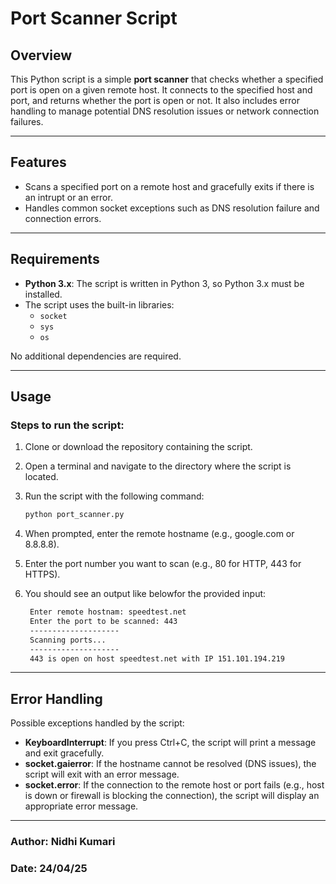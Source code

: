# Port Scanner Script

## Overview

This Python script is a simple **port scanner** that checks whether a specified port is open on a given remote host. It connects to the specified host and port, and returns whether the port is open or not. It also includes error handling to manage potential DNS resolution issues or network connection failures.

---

## Features

- Scans a specified port on a remote host and gracefully exits if there is an intrupt or an error.
- Handles common socket exceptions such as DNS resolution failure and connection errors.

---

## Requirements

- **Python 3.x**: The script is written in Python 3, so Python 3.x must be installed.
- The script uses the built-in libraries:
  - `socket`
  - `sys`
  - `os`

No additional dependencies are required.

---

## Usage

### Steps to run the script:

1. Clone or download the repository containing the script.
2. Open a terminal and navigate to the directory where the script is located.
3. Run the script with the following command:

   ```bash
   python port_scanner.py

4. When prompted, enter the remote hostname (e.g., google.com or 8.8.8.8).
5. Enter the port number you want to scan (e.g., 80 for HTTP, 443 for HTTPS).
6. You should see an output like belowfor the provided input:
   ```bash
    Enter remote hostnam: speedtest.net
    Enter the port to be scanned: 443
    --------------------
    Scanning ports...
    --------------------
    443 is open on host speedtest.net with IP 151.101.194.219
---

## Error Handling

Possible exceptions handled by the script:

- **KeyboardInterrupt**: If you press Ctrl+C, the script will print a message and exit gracefully.
- **socket.gaierror**: If the hostname cannot be resolved (DNS issues), the script will exit with an error message.
- **socket.error**: If the connection to the remote host or port fails (e.g., host is down or firewall is blocking the connection), the script will display an appropriate error message.

---

### Author: Nidhi Kumari  
### Date: 24/04/25
